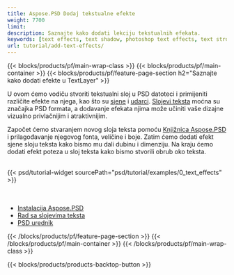 ```yaml
---
title: Aspose.PSD Dodaj tekstualne efekte
weight: 7700
limit: 
description: Saznajte kako dodati lekciju tekstualnih efekata.
keywords: [text effects, text shadow, photoshop text effects, text stroke, open photoshop file, psd file export, text effect psd]
url: tutorial/add-text-effects/
---
```


{{< blocks/products/pf/main-wrap-class >}}
{{< blocks/products/pf/main-container >}}
{{< blocks/products/pf/feature-page-section h2="Saznajte kako dodati efekte u TextLayer" >}}


<a href="LINK">
</a>
<p>
U ovom ćemo vodiču stvoriti tekstualni sloj u PSD datoteci i primijeniti različite efekte na njega, kao što su <a href="https://docs.aspose.com/psd/net/shadow-effects-in-psd-file/">sjene</a> i <a href="https://docs.aspose.com/psd/net/stroke-effect-with-color-fill/">udarci</a>. <a href="https://reference.aspose.com/psd/net/aspose.psd.fileformats.psd.layers/textlayer/">Slojevi teksta</a> moćna su značajka PSD formata, a dodavanje efekata njima može učiniti vaše dizajne vizualno privlačnijim i atraktivnijim.
</p>

<p>
Započet ćemo stvaranjem novog sloja teksta pomoću <a href="https://www.nuget.org/packages/Aspose.PSD">Knjižnica Aspose.PSD</a> i prilagođavanje njegovog fonta, veličine i boje. Zatim ćemo dodati efekt sjene sloju teksta kako bismo mu dali dubinu i dimenziju. Na kraju ćemo dodati efekt poteza u sloj teksta kako bismo stvorili obrub oko teksta.
</p>

<br />
{{< psd/tutorial-widget sourcePath="psd/tutorial/examples/0_text_effects" >}}
<br />

<br />
<br />
<div class="code-sample">
    <ul class="link-list">
        <li class="link-item"><a href="https://docs.aspose.com/psd/net/installation/">Instalacija Aspose.PSD</a></li>
        <li class="link-item"><a href="https://docs.aspose.com/psd/net/working-with-text-layers/">Rad sa slojevima teksta</a></li>
        <li class="link-item"><a href="https://products.aspose.app/psd/editor/">PSD urednik</a></li>
    </ul>
</div>

{{< /blocks/products/pf/feature-page-section >}}
{{< /blocks/products/pf/main-container >}}
{{< /blocks/products/pf/main-wrap-class >}}

{{< blocks/products/products-backtop-button >}}

